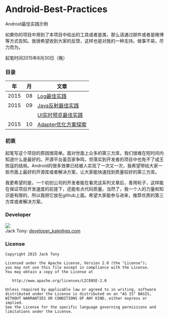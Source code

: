 # Android-Best-Practices
Android最佳实践示例  

如果你的项目中用到了本项目中给出的工具或者是类，那么请通过邮件或者是微博等方式告知。我很希望收到大家的反馈，这样也是对我的一种支持。做事不易，尽力而为。  

起笔时间2015年8月30日（晚）  

### 目录   

年 | 月 | 文章
--- | --- | ---
2015 | 08 | [Log最佳实践](https://www.zybuluo.com/shark0017/note/163330)  
2015 | 09 | [Java反射最佳实践](https://github.com/tianzhijiexian/Android-Best-Practices/blob/master/2015.9/reflect/reflect.md)
     |    | [UI实时预览最佳实践](https://github.com/tianzhijiexian/Android-Best-Practices/blob/master/2015.9/ui/ui.md)  
2015 | 10 | [Adapter优化方案探索](https://github.com/tianzhijiexian/Android-Best-Practices/blob/master/2015.10/adapter/adapter.md)
  
### 初衷  
起笔写这个项目的原因很简单。面对世面上众多的第三方库，我们很难在短时间内知道什么是最好的。开源平台虽百家争鸣，但落实到开发者的项目中也免不了成王败寇的结局。Android的很多效果已经被人实现了一次又一次，我希望带给大家一些市面上最好的开源库或者解决方案，让大家能快速找到质量较好的第三方库。   

我更希望的是，一个初创公司的开发者能在看完这系列文章后，善用轮子，这样能在保证项目开发速度的前提下，还能有点代码质量。当然了，我一个人的力量和知识是有限的，所以我把它放在github上面。希望大家能参与进来，推荐优质的第三方库或者解决方案。
  
### Developer
![](https://avatars3.githubusercontent.com/u/9552155?v=3&s=460)  
Jack Tony: <developer_kale@qq.com>  

### License

    Copyright 2015 Jack Tony

    Licensed under the Apache License, Version 2.0 (the "License");
    you may not use this file except in compliance with the License.
    You may obtain a copy of the License at

       http://www.apache.org/licenses/LICENSE-2.0

    Unless required by applicable law or agreed to in writing, software
    distributed under the License is distributed on an "AS IS" BASIS,
    WITHOUT WARRANTIES OR CONDITIONS OF ANY KIND, either express or implied.
    See the License for the specific language governing permissions and
    limitations under the License.

